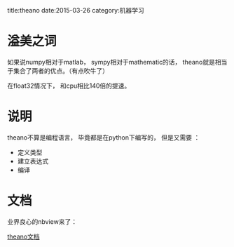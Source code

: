 title:theano
date:2015-03-26
category:机器学习

# 溢美之词

如果说numpy相对于matlab， sympy相对于mathematic的话， theano就是相当于集合了两者的优点。（有点吹牛了）

在float32情况下， 和cpu相比140倍的提速。

# 说明

theano不算是编程语言， 毕竟都是在python下编写的， 但是又需要 ：

* 定义类型
* 建立表达式
* 编译

# 文档

业界良心的nbview来了：

[theano文档](http://nbviewer.ipython.org/github/craffel/theano-tutorial/blob/master/Theano%20Tutorial.ipynb)
